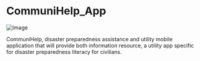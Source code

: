 # CommuniHelp_App 
![Image](https://github.com/user-attachments/assets/fec0b2cd-e3cd-4fe7-97cc-c4b8ef548d20)

CommuniHelp, disaster preparedness assistance and utility mobile application that will provide both information resource, a utility app specific for disaster preparedness literacy for civilians. 
